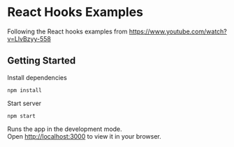 # React Hooks Examples

Following the React hooks examples from https://www.youtube.com/watch?v=LlvBzyy-558

## Getting Started

Install dependencies
```shell
npm install
```
Start server
```shell
npm start
```

Runs the app in the development mode.\
Open [http://localhost:3000](http://localhost:3000) to view it in your browser.
